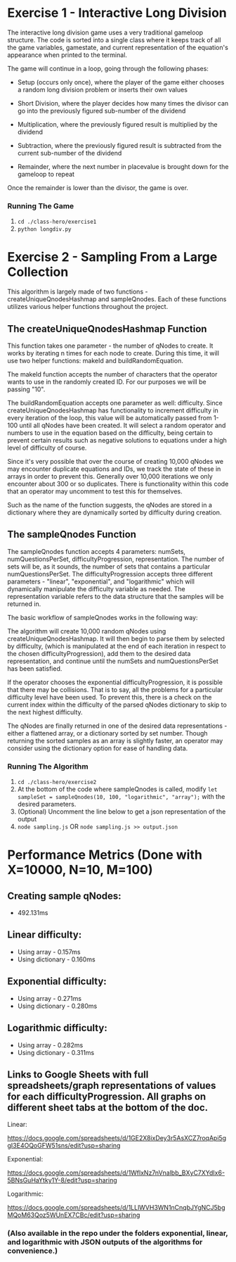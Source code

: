 # Exercise 1 - Interactive Long Division

The interactive long division game uses a very traditional gameloop structure. The code is sorted into a single class where it keeps track of all the game variables, gamestate, and current representation of the equation's appearance when printed to the terminal.

The game will continue in a loop, going through the following phases:

- Setup (occurs only once), where the player of the game either chooses a random long division problem or inserts their own values

- Short Division, where the player decides how many times the divisor can go into the previously figured sub-number of the dividend

- Multiplication, where the previously figured result is multiplied by the dividend

- Subtraction, where the previously figured result is subtracted from the current sub-number of the dividend

- Remainder, where the next number in placevalue is brought down for the gameloop to repeat

Once the remainder is lower than the divisor, the game is over.

### Running The Game

1. `cd ./class-hero/exercise1`
2. `python longdiv.py`

# Exercise 2 - Sampling From a Large Collection

This algorithm is largely made of two functions - createUniqueQnodesHashmap and sampleQnodes. Each of these functions utilizes various helper functions throughout the project.

## The createUniqueQnodesHashmap Function

This function takes one parameter - the number of qNodes to create. It works by iterating n times for each node to create. During this time, it will use two helper functions: makeId and buildRandomEquation.

The makeId function accepts the number of characters that the operator wants to use in the randomly created ID. For our purposes we will be passing "10".

The buildRandomEquation accepts one parameter as well: difficulty. Since createUniqueQnodesHashmap has functionality to increment difficulty in every iteration of the loop, this value will be automatically passed from 1-100 until all qNodes have been created. It will select a random operator and numbers to use in the equation based on the difficulty, being certain to prevent certain results such as negative solutions to equations under a high level of difficulty of course.

Since it's very possible that over the course of creating 10,000 qNodes we may encounter duplicate equations and IDs, we track the state of these in arrays in order to prevent this. Generally over 10,000 iterations we only encounter about 300 or so duplicates. There is functionality within this code that an operator may uncomment to test this for themselves.

Such as the name of the function suggests, the qNodes are stored in a dictionary where they are dynamically sorted by difficulty during creation.

## The sampleQnodes Function

The sampleQnodes function accepts 4 parameters: numSets, numQuestionsPerSet, difficultyProgression, representation. The number of sets will be, as it sounds, the number of sets that contains a particular numQuestionsPerSet. The difficultyProgression accepts three different parameters - "linear", "exponential", and "logarithmic" which will dynamically manipulate the difficulty variable as needed. The representation variable refers to the data structure that the samples will be returned in.

The basic workflow of sampleQnodes works in the following way:

The algorithm will create 10,000 random qNodes using createUniqueQnodesHashmap. It will then begin to parse them by selected by difficulty, (which is manipulated at the end of each iteration in respect to the chosen difficultyProgression), add them to the desired data representation, and continue until the numSets and numQuestionsPerSet has been satisfied.

If the operator chooses the exponential difficultyProgression, it is possible that there may be collisions. That is to say, all the problems for a particular difficulty level have been used. To prevent this, there is a check on the current index within the difficulty of the parsed qNodes dictionary to skip to the next highest difficulty.

The qNodes are finally returned in one of the desired data representations - either a flattened array, or a dictionary sorted by set number. Though returning the sorted samples as an array is slightly faster, an operator may consider using the dictionary option for ease of handling data.

### Running The Algorithm

1. `cd ./class-hero/exercise2`
2. At the bottom of the code where sampleQnodes is called, modify `let sampleSet = sampleQnodes(10, 100, "logarithmic", "array");` with the desired parameters.
3. (Optional) Uncomment the line below to get a json representation of the output
4. `node sampling.js` OR `node sampling.js >> output.json`

# Performance Metrics (Done with X=10000, N=10, M=100)

## Creating sample qNodes:

- 492.131ms

## Linear difficulty:

- Using array - 0.157ms
- Using dictionary - 0.160ms

## Exponential difficulty:

- Using array - 0.271ms
- Using dictionary - 0.280ms

## Logarithmic difficulty:

- Using array - 0.282ms
- Using dictionary - 0.311ms

## Links to Google Sheets with full spreadsheets/graph representations of values for each difficultyProgression. All graphs on different sheet tabs at the bottom of the doc.

Linear:

https://docs.google.com/spreadsheets/d/1GE2X8ixDey3r5AsXCZ7roqApi5ggI3E4OQoGFW51sns/edit?usp=sharing

Exponential:

https://docs.google.com/spreadsheets/d/1WflxNz7nVnalbb_BXyC7XYdIx6-5BNsGuHaYtky1Y-8/edit?usp=sharing

Logarithmic:

https://docs.google.com/spreadsheets/d/1LLlWVH3WN1nCnqbJYgNCJ5bgMQoM63Qoz5WUnEX7CBc/edit?usp=sharing

### (Also available in the repo under the folders exponential, linear, and logarithmic with JSON outputs of the algorithms for convenience.)
